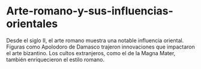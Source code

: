 # Arte-romano-y-sus-influencias-orientales
Desde el siglo II, el arte romano muestra una notable influencia oriental. Figuras como Apolodoro de Damasco trajeron innovaciones que impactaron el arte bizantino. Los cultos extranjeros, como el de la Magna Mater, también enriquecieron el estilo romano. 
